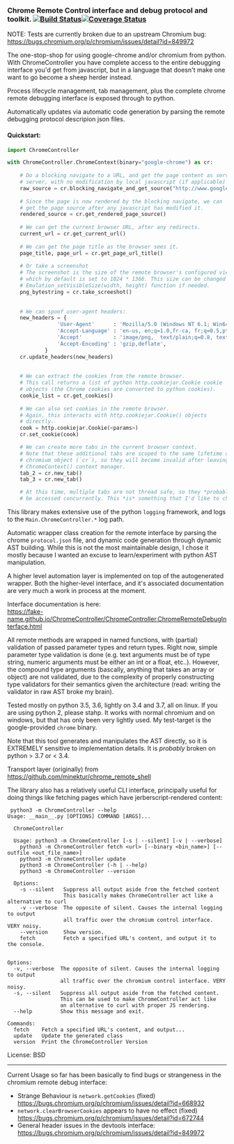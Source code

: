 ### Chrome Remote Control interface and debug protocol and toolkit.   [![Build Status](https://travis-ci.org/fake-name/ChromeController.svg?branch=master)](https://travis-ci.org/fake-name/ChromeController)[![Coverage Status](https://img.shields.io/coveralls/fake-name/ChromeController.svg)](https://coveralls.io/r/fake-name/ChromeController)

NOTE: Tests are currently broken due to an upstream Chromium bug: https://bugs.chromium.org/p/chromium/issues/detail?id=849972

The one-stop-shop for using google-chrome and/or chromium from python. With ChromeController you have
complete access to the entire debugging interface you'd get from javascript, but in a language that 
doesn't make one want to go become a sheep herder instead.

Process lifecycle management, tab management, plus the complete chrome remote debugging 
interface is exposed through to python.

Automatically updates via automatic code generation by parsing the remote debugging protocol
descripion json files. 

#### Quickstart:

```python
import ChromeController

with ChromeController.ChromeContext(binary="google-chrome") as cr:
    
    # Do a blocking navigate to a URL, and get the page content as served by the remote
    # server, with no modification by local javascript (if applicable)
    raw_source = cr.blocking_navigate_and_get_source("http://www.google.com")
    
    # Since the page is now rendered by the blocking navigate, we can
    # get the page source after any javascript has modified it.
    rendered_source = cr.get_rendered_page_source()
    
    # We can get the current browser URL, after any redirects.
    current_url = cr.get_current_url()
    
    # We can get the page title as the browser sees it.
    page_title, page_url = cr.get_page_url_title()
    
    # Or take a screenshot
    # The screenshot is the size of the remote browser's configured viewport,
    # which by default is set to 1024 * 1366. This size can be changed via the
    # Emulation_setVisibleSize(width, height) function if needed.
    png_bytestring = cr.take_screeshot()
    
    
    # We can spoof user-agent headers:
    new_headers = {
                'User-Agent'      : 'Mozilla/5.0 (Windows NT 6.1; Win64; x64) AppleWebKit/537.36 (KHTML, like Gecko) Chrome/61.0.3163.79 Safari/537.36,gzip(gfe)', 
                'Accept-Language' : 'en-us, en;q=1.0,fr-ca, fr;q=0.5,pt-br, pt;q=0.5,es;q=0.5', 
                'Accept'          : 'image/png,  text/plain;q=0.8, text/html;q=0.9, application/xhtml+xml, application/xml, */*;q=0.1', 
                'Accept-Encoding' : 'gzip,deflate',
            }
    cr.update_headers(new_headers)
    
    
    # We can extract the cookies from the remote browser.
    # This call returns a list of python http.cookiejar.Cookie cookie
    # objects (the Chrome cookies are converted to python cookies).
    cookie_list = cr.get_cookies()
    
    # We can also set cookies in the remote browser.
    # Again, this interacts with http.cookiejar.Cookie() objects
    # directly.
    cook = http.cookiejar.Cookie(<params>)
    cr.set_cookie(cook)

    # We can create more tabs in the current browser context.
    # Note that these additional tabs are scoped to the same lifetime as the original 
    # chromium object (`cr`), so they will become invalid after leaving the 
    # ChromeContext() context manager.
    tab_2 = cr.new_tab()
    tab_3 = cr.new_tab()

    # At this time, multiple tabs are not thread safe, so they *probably* shouldn't 
    # be accessed concurrently. This *is* something that I'd like to change.

```

This library makes extensive use of the python `logging` framework, and logs to 
the `Main.ChromeController.*` log path.

Automatic wrapper class creation for the remote interface by parsing
the chrome `protocol.json` file, and dynamic code generation through dynamic 
AST building. While this is not the most maintainable design, I chose it mostly
because I wanted an excuse to learn/experiment with python AST manipulation.

A higher level automation layer is implemented on top of the autogenerated 
wrapper. Both the higher-level interface, and it's associated documentation are 
very much a work in process at the moment.

Interface documentation is here:  
https://fake-name.github.io/ChromeController/ChromeController.ChromeRemoteDebugInterface.html

All remote methods are wrapped in named functions, with (partial) validation 
of passed parameter types and return types.
Right now, simple parameter type validation is done (e.g. text arguments must be
of type string, numeric arguments must be either an int or a float, etc..). 
However, the compound type arguments (bascally, anything that takes an array 
or object) are not validated, due to the complexity of properly constructing 
type validators for their semantics given the architecture (read: writing the
validator in raw AST broke my brain).

Tested mostly on python 3.5, 3.6, lightly on 3.4 and 3.7, all on linux. If you are 
using python 2, please stahp. It works with normal chromium and on windows, 
but that has only been very lightly used. My test-target is the 
google-provided `chrome` binary.

Note that this tool generates and manipulates the AST directly, so it is 
EXTREMELY sensitive to implementation details. It is *probably* broken on 
python > 3.7 or < 3.4.

Transport layer (originally) from https://github.com/minektur/chrome_remote_shell

The library also has a relatively useful CLI interface, principally useful for 
doing things like fetching pages which have jerberscript-rendered content:

```
 python3 -m ChromeController --help
Usage: __main__.py [OPTIONS] COMMAND [ARGS]...

  ChromeController

  Usage: python3 -m ChromeController [-s | --silent] [-v | --verbose]
    python3 -m ChromeController fetch <url> [--binary <bin_name>] [--outfile <out_file_name>]
    python3 -m ChromeController update
    python3 -m ChromeController (-h | --help)
    python3 -m ChromeController --version

  Options:
    -s --silent   Suppress all output aside from the fetched content
                  This basically makes ChromeController act like a alternative to curl
    -v --verbose  The opposite of silent. Causes the internal logging to output
                  all traffic over the chromium control interface. VERY noisy.
    --version     Show version.
    fetch         Fetch a specified URL's content, and output it to the console.


Options:
  -v, --verbose  The opposite of silent. Causes the internal logging to output
                 all traffic over the chromium control interface. VERY noisy.
  -s, --silent   Suppress all output aside from the fetched content.
                 This can be used to make ChromeController act like
                 an alternative to curl with proper JS rendering.
  --help         Show this message and exit.

Commands:
  fetch    Fetch a specified URL's content, and output...
  update   Update the generated class
  version  Print the ChromeController Version

```



License:
BSD




------

Current Usage so far has been basically to find bugs or strangeness in the 
chromium remote debug interface:

 - Strange Behaviour is `network.getCookies` (fixed)  
     https://bugs.chromium.org/p/chromium/issues/detail?id=668932
 - `network.clearBrowserCookies` appears to have no effect (fixed)  
     https://bugs.chromium.org/p/chromium/issues/detail?id=672744
 - General header issues in the devtools interface:
     https://bugs.chromium.org/p/chromium/issues/detail?id=849972